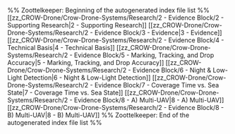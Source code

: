 %% Zoottelkeeper: Beginning of the autogenerated index file list  %%
 [[zz_CROW-Drone/Crow-Drone-Systems/Research/2 - Evidence Block/2 - Supporting Research|2 - Supporting Research]]
 [[zz_CROW-Drone/Crow-Drone-Systems/Research/2 - Evidence Block/3 - Evidence|3 - Evidence]]
 [[zz_CROW-Drone/Crow-Drone-Systems/Research/2 - Evidence Block/4 - Technical Basis|4 - Technical Basis]]
 [[zz_CROW-Drone/Crow-Drone-Systems/Research/2 - Evidence Block/5 - Marking, Tracking, and Drop Accuracy|5 - Marking, Tracking, and Drop Accuracy]]
 [[zz_CROW-Drone/Crow-Drone-Systems/Research/2 - Evidence Block/6 - Night & Low-Light Detection|6 - Night & Low-Light Detection]]
 [[zz_CROW-Drone/Crow-Drone-Systems/Research/2 - Evidence Block/7 - Coverage Time vs. Sea State|7 - Coverage Time vs. Sea State]]
 [[zz_CROW-Drone/Crow-Drone-Systems/Research/2 - Evidence Block/8 - A) Multi-UAV|8 - A) Multi-UAV]]
 [[zz_CROW-Drone/Crow-Drone-Systems/Research/2 - Evidence Block/8 - B) Multi-UAV|8 - B) Multi-UAV]]
%% Zoottelkeeper: End of the autogenerated index file list  %%

